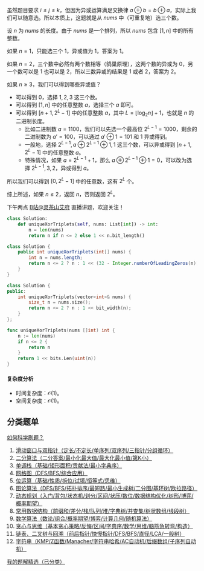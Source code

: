 虽然题目要求 $i\le j\le k$，但因为异或运算满足交换律 $a\oplus b = b\oplus a$，实际上我们可以随意选。所以本质上，这题就是从 $\textit{nums}$ 中（可重复地）选三个数。

设 $n$ 为 $\textit{nums}$ 的长度。由于 $\textit{nums}$ 是一个排列，所以 $\textit{nums}$ 包含 $[1,n]$ 中的所有整数。

如果 $n=1$，只能选三个 $1$，异或值为 $1$，答案为 $1$。

如果 $n=2$，三个数中必然有两个数相等（鸽巢原理），这两个数的异或为 $0$，另一个数可以是 $1$ 也可以是 $2$，所以三数异或的结果是 $1$ 或者 $2$，答案为 $2$。

如果 $n\ge 3$，我们可以得到哪些异或值？

- 可以得到 $0$，选择 $1,2,3$ 这三个数。
- 可以得到 $[1,n]$ 中的任意整数 $a$，选择三个 $a$ 即可。
- 可以得到 $[n+1, 2^L-1]$ 中的任意整数 $a$，其中 $L=\left\lfloor \log_2 n\right\rfloor + 1$，也就是 $n$ 的二进制长度。
   - 比如二进制数 $a=1100$，我们可以先选一个最高位 $2^{L-1}=1000$，剩余的二进制数为 $a'=100$，可以通过 $a'\oplus 1 = 101$ 和 $1$ 异或得到。
   - 一般地，选择 $2^{L-1},a\oplus 2^{L-1}\oplus 1, 1$ 这三个数，可以异或得到 $[n+1, 2^L-1]$ 中的任意整数 $a$。
   - 特殊情况，如果 $a=2^{L-1}+1$，那么 $a\oplus 2^{L-1}\oplus 1=0$，可以改为选择 $2^{L-1},3,2$，异或得到 $a$。

所以我们可以得到 $[0,2^L-1]$ 中的任意数，这有 $2^L$ 个。

综上所述，如果 $n\le 2$，返回 $n$，否则返回 $2^L$。

下午两点 [B站@灵茶山艾府](https://space.bilibili.com/206214) 直播讲题，欢迎关注！

```py [sol-Python3]
class Solution:
    def uniqueXorTriplets(self, nums: List[int]) -> int:
        n = len(nums)
        return n if n <= 2 else 1 << n.bit_length()
```

```java [sol-Java]
class Solution {
    public int uniqueXorTriplets(int[] nums) {
        int n = nums.length;
        return n <= 2 ? n : 1 << (32 - Integer.numberOfLeadingZeros(n));
    }
}
```

```cpp [sol-C++]
class Solution {
public:
    int uniqueXorTriplets(vector<int>& nums) {
        size_t n = nums.size();
        return n <= 2 ? n : 1 << bit_width(n);
    }
};
```

```go [sol-Go]
func uniqueXorTriplets(nums []int) int {
	n := len(nums)
	if n <= 2 {
		return n
	}
	return 1 << bits.Len(uint(n))
}
```

#### 复杂度分析

- 时间复杂度：$\mathcal{O}(1)$。
- 空间复杂度：$\mathcal{O}(1)$。

## 分类题单

[如何科学刷题？](https://leetcode.cn/circle/discuss/RvFUtj/)

1. [滑动窗口与双指针（定长/不定长/单序列/双序列/三指针/分组循环）](https://leetcode.cn/circle/discuss/0viNMK/)
2. [二分算法（二分答案/最小化最大值/最大化最小值/第K小）](https://leetcode.cn/circle/discuss/SqopEo/)
3. [单调栈（基础/矩形面积/贡献法/最小字典序）](https://leetcode.cn/circle/discuss/9oZFK9/)
4. [网格图（DFS/BFS/综合应用）](https://leetcode.cn/circle/discuss/YiXPXW/)
5. [位运算（基础/性质/拆位/试填/恒等式/思维）](https://leetcode.cn/circle/discuss/dHn9Vk/)
6. [图论算法（DFS/BFS/拓扑排序/最短路/最小生成树/二分图/基环树/欧拉路径）](https://leetcode.cn/circle/discuss/01LUak/)
7. [动态规划（入门/背包/状态机/划分/区间/状压/数位/数据结构优化/树形/博弈/概率期望）](https://leetcode.cn/circle/discuss/tXLS3i/)
8. [常用数据结构（前缀和/差分/栈/队列/堆/字典树/并查集/树状数组/线段树）](https://leetcode.cn/circle/discuss/mOr1u6/)
9. [数学算法（数论/组合/概率期望/博弈/计算几何/随机算法）](https://leetcode.cn/circle/discuss/IYT3ss/)
10. [贪心与思维（基本贪心策略/反悔/区间/字典序/数学/思维/脑筋急转弯/构造）](https://leetcode.cn/circle/discuss/g6KTKL/)
11. [链表、二叉树与回溯（前后指针/快慢指针/DFS/BFS/直径/LCA/一般树）](https://leetcode.cn/circle/discuss/K0n2gO/)
12. [字符串（KMP/Z函数/Manacher/字符串哈希/AC自动机/后缀数组/子序列自动机）](https://leetcode.cn/circle/discuss/SJFwQI/)

[我的题解精选（已分类）](https://github.com/EndlessCheng/codeforces-go/blob/master/leetcode/SOLUTIONS.md)
